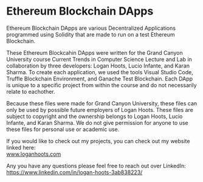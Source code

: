 # Ethereum Blockchain DApps #

Ethereum Blockchain DApps are various Decentralized Applications programmed using Solidity that are made to run on a test Ethereum Blockchain.

These Ethereum Blockcahin DApps were written for the Grand Canyon University course Current Trends in Computer Science Lecture and Lab in collaboration by three developers: Logan Hoots, Lucio Infante, and Karan Sharma. To create each application, we used the tools Visual Studio Code, Truffle Blockchain Environment, and Ganache Test Blockchain. Each DApp is unique to a specific project from within the course and do not necessarily relate to eachother.

Because these files were made for Grand Canyon University, these files can only be used by possible future employers of Logan Hoots. These files are subject to copyright and the ownership belongs to Logan Hoots, Lucio Infante, and Karan Sharma. We do not give permission for anyone to use these files for personal use or academic use.

If you would like to check out my projects, you can check out my website linked here:\
 www.loganhoots.com

Any you have any questions please feel free to reach out over LinkedIn:\
  https://www.linkedin.com/in/logan-hoots-3ab838223/
